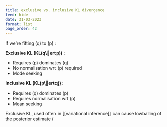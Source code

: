 ```yaml
---
title: exclusive vs. inclusive KL divergence
feed: hide
date: 31-03-2023
format: list
page_order: 42
---
```



If we're fitting  \(q\)  to  \(p\) :

**Exclusive KL  \(KL(q\ertp)\) :**
- Requires  \(p\)  dominates  \(q\) 
- No normalisation wrt  \(p\)  required
- Mode seeking

**Inclusive KL  \(KL(p\ertq)\) :**
- Requires  \(q\)  dominates  \(p\) 
- Requires normalisation wrt  \(p\) 
- Mean seeking

Exclusive KL, used often in [[variational inference]] can cause lowballing of the posterior estimate \(
